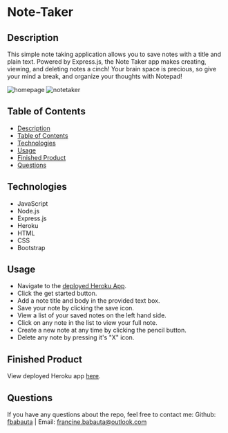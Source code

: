 # Note-Taker

## Description
This simple note taking application allows you to save notes with a title and plain text. Powered by Express.js, the Note Taker app makes creating, viewing, and deleting notes a cinch! Your brain space is precious, so give your mind a break, and organize your thoughts with Notepad!

![homepage](https://user-images.githubusercontent.com/70370805/102425432-244a8180-3fc2-11eb-957b-e9acf9da2c3c.jpg)
![notetaker](https://user-images.githubusercontent.com/70370805/102425723-c10d1f00-3fc2-11eb-9172-e6c7447c81c4.jpg)

## Table of Contents
  - [Description](#description)
  - [Table of Contents](#table-of-contents)
  - [Technologies](#technologies)
  - [Usage](#usage)
  - [Finished Product](#finished-product)
  - [Questions](#questions)

## Technologies
* JavaScript
* Node.js
* Express.js
* Heroku
* HTML
* CSS
* Bootstrap

## Usage
* Navigate to the [deployed Heroku App](https://serene-ocean-62587.herokuapp.com/).
* Click the get started button.
* Add a note title and body in the provided text box.
* Save your note by clicking the save icon.
* View a list of your saved notes on the left hand side.
* Click on any note in the list to view your full note.
* Create a new note at any time by clicking the pencil button.
* Delete any note by pressing it's "X" icon.


## Finished Product
View deployed Heroku app [here](https://serene-ocean-62587.herokuapp.com/).

## Questions

If you have any questions about the repo, feel free to contact me:
Github: [fbabauta](https://github.com/fbabauta) | Email: francine.babauta@outlook.com